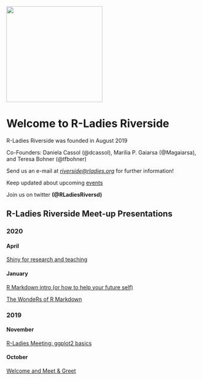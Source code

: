 <img src="https://github.com/rladies/rladies-riverside/blob/master/images/rLadiesLogo.png" width="250" class="center"/>

# Welcome to R-Ladies Riverside

R-Ladies Riverside was founded in August 2019
  
  Co-Founders: Daniela Cassol (@dcassol), Marília P. Gaiarsa (@Magaiarsa), and Teresa Bohner (@tfbohner)
  
  Send us an e-mail at *riverside@rladies.org* for further information!
  
  Keep updated about upcoming [events](https://www.meetup.com/rladies-riverside/)
  
  Join us on twitter **(@RLadiesRiversd)**
  

## R-Ladies Riverside Meet-up Presentations 

### 2020
#### April
[Shiny for research and teaching](https://github.com/rladies/rladies-riverside/blob/master/Presentations/2020_04_22/rladies_slides.pptx)

#### January
[R Markdown intro (or how to help your future self)](https://github.com/rladies/rladies-riverside/blob/master/Presentations/2020_02_23/rLadiesPresentation.Rmd)

[The WondeRs of R Markdown](https://github.com/rladies/rladies-riverside/blob/master/Presentations/2020_02_23/rLadiesTutorial.Rmd)

### 2019
#### November
[R-Ladies Meeting: ggplot2 basics](https://github.com/rladies/rladies-riverside/blob/master/Presentations/2019_11_20/ggplot%20slides/r_ladies_ggplot_nov.Rmd)

#### October
[Welcome and Meet & Greet](https://github.com/rladies/rladies-riverside/blob/master/Presentations/20191001_firstMetting.pdf)



